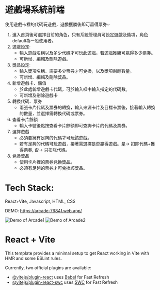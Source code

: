 
# 遊戲場系統前端

使用遊戲卡裡的代碼玩遊戲，遊戲獲勝後即可贏得票券~

1. 進入首頁後可選擇目前的角色，只有系統管理員可設定遊戲及獎項，角色default為一般使用者。
2. 遊戲設定:
	- 輸入遊戲名稱以及多少代碼才可玩此遊戲，若遊戲獲勝可贏得多少票券。
	- 可新增、編輯及刪除遊戲。
3. 獎品設定:
	- 輸入獎項名稱、需要多少票券才可兌換，以及獎項剩餘數量。
	- 可新增、編輯及刪除獎品。
4. 新增遊戲卡、儲值
	- 於此處新增遊戲卡代碼，可於輸入框中輸入指定的代碼數。
	- 可新增及刪除遊戲卡
5. 轉換代碼、票券
	- 兩張卡片代碼及票券的轉換，輸入來源卡片及目標卡票後，接著輸入轉換的數量，並選擇需轉換代碼或票券。
6. 查看卡片餘額
	- 輸入卡號後點按查看卡片餘額即可查詢卡片的代碼及票券。
7. 選擇遊戲
	- 必須要擁有足夠的代碼才可玩該遊戲。
	- 若有足夠的代碼可玩遊戲，接著需選擇是否贏得遊戲。是-> 扣除代碼+獲得票券, 否-> 只扣除代碼。
8. 兌換獎品
	- 使用卡片裡的票券兌換獎品。
	- 必須有足夠的票券才可兌換該獎品。


# Tech Stack: 
React+Vite, Javascript, HTML, CSS

DEMO: https://arcade-7684f.web.app/

![Demo of Arcade1](Images/Arcade1.gif)
![Demo of Arcade2](Images/Arcade2.gif)

# React + Vite

This template provides a minimal setup to get React working in Vite with HMR and some ESLint rules.

Currently, two official plugins are available:

- [@vitejs/plugin-react](https://github.com/vitejs/vite-plugin-react/blob/main/packages/plugin-react/README.md) uses [Babel](https://babeljs.io/) for Fast Refresh
- [@vitejs/plugin-react-swc](https://github.com/vitejs/vite-plugin-react-swc) uses [SWC](https://swc.rs/) for Fast Refresh




